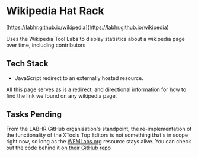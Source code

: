# Wikipedia Hat Rack

[https://labhr.github.io/wikipedia](https://labhr.github.io/wikipedia)

Uses the Wikipedia Tool Labs to display statistics about a wikipedia page over time, including contributors

## Tech Stack

 * JavaScript redirect to an externally hosted resource.

All this page serves as is a redirect, and directional information for how to find the link we found on any wikipedia page. 

## Tasks Pending

From the LABHR GitHub organisation's standpoint, the re-implementation of the functionality of the XTools Top Editors is not something that's in scope right now, so long as the [WFMLabs.org](https://tools.wmflabs.org) resource stays alive. You can check out the code behind it [on their GitHub repo](https://github.com/x-tools/xtools)
